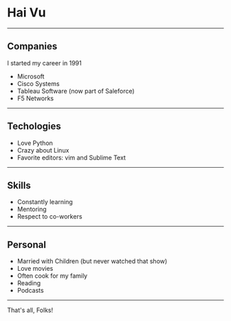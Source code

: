# Hai Vu

---

## Companies

I started my career in 1991

- Microsoft
- Cisco Systems
- Tableau Software (now part of Saleforce)
- F5 Networks

---

## Techologies

- Love Python
- Crazy about Linux
- Favorite editors: vim and Sublime Text

---

## Skills

- Constantly learning
- Mentoring
- Respect to co-workers

---

## Personal

- Married with Children (but never watched that show)
- Love movies
- Often cook for my family
- Reading
- Podcasts

---

That's all, Folks!

